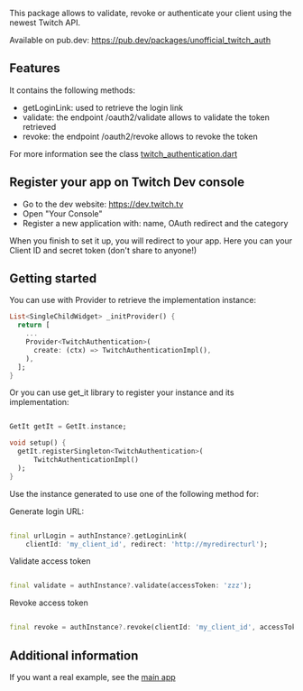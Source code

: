 This package allows to validate, revoke or authenticate your client using the newest Twitch API.

Available on pub.dev: https://pub.dev/packages/unofficial_twitch_auth

## Features

It contains the following methods:

- getLoginLink: used to retrieve the login link
- validate: the endpoint /oauth2/validate allows to validate the token retrieved
- revoke: the endpoint /oauth2/revoke allows to revoke the token

For more information see the
class [twitch_authentication.dart](https://github.com/federicoviceconti/unofficial_twitch_client_flutter/blob/master/external_modules/unofficial_twitch_auth/lib/twitch_authentication.dart)

## Register your app on Twitch Dev console

- Go to the dev website: https://dev.twitch.tv
- Open "Your Console"
- Register a new application with: name, OAuth redirect and the category

When you finish to set it up, you will redirect to your app. Here you can your Client ID and secret
token (don't share to anyone!)

## Getting started

You can use with Provider to retrieve the implementation instance:

```dart
List<SingleChildWidget> _initProvider() {
  return [
    ...
    Provider<TwitchAuthentication>(
      create: (ctx) => TwitchAuthenticationImpl(),
    ),
  ];
}
```

Or you can use get_it library to register your instance and its implementation:
```dart

GetIt getIt = GetIt.instance;

void setup() {
  getIt.registerSingleton<TwitchAuthentication>(
      TwitchAuthenticationImpl()
  );
}
```

Use the instance generated to use one of the following method for:

Generate login URL:
```dart

final urlLogin = authInstance?.getLoginLink(
    clientId: 'my_client_id', redirect: 'http://myredirecturl');
```

Validate access token
```dart

final validate = authInstance?.validate(accessToken: 'zzz');
```

Revoke access token
```dart

final revoke = authInstance?.revoke(clientId: 'my_client_id', accessToken: 'zzz');
```

## Additional information

If you want a real example, see
the [main app](https://github.com/federicoviceconti/unofficial_twitch_client_flutter)
